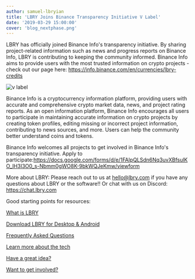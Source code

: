 ```yaml
---
author: samuel-lbryian
title: 'LBRY Joins Binance Transparency Initiative V Label'
date: '2019-03-29 15:00:00'
cover: 'blog_nextphase.png'
---
```

LBRY has officially joined Binance Info's transparency initiative. By sharing project-related information such as news and progress reports on Binance Info, LBRY is contributing to keeping the community informed. Binance Info aims to provide users with the most trusted information on crypto projects - check out our page here: https://info.binance.com/en/currencies/lbry-credits

![v label](https://spee.ch/@lbrynews:0/vlabel.png)

Binance Info is a cryptocurrency information platform, providing users with accurate and comprehensive crypto market data, news, and project rating reports. As an open information platform, Binance Info encourages all users to participate in maintaining accurate information on crypto projects by creating token profiles, editing missing or incorrect project information, contributing to news sources, and more. Users can help the community better understand coins and tokens.

Binance Info welcomes all projects to get involved in Binance Info's transparency initiative. Apply to participate:https://docs.google.com/forms/d/e/1FAIpQLSdn6Nq3uvXBfsulKO_lH3I3O0_s-Nbmm0gWO8K-9bkWQJeKmw/viewform

More about LBRY:
Please reach out to us at hello@lbry.com if you have any questions about LBRY or the software!! Or chat with us on Discord: https://chat.lbry.com

Good starting points for resources:

[What is LBRY](https://lbry.com/faq/what-is-lbry)

[Download LBRY for Desktop & Android](https://lbry.com/get)

[Frequently Asked Questions](https://lbry.com/faq)

[Learn more about the tech](https://lbry.tech)

[Have a great idea?](https://lbry.fund)

[Want to get involved?](https://lbry.org)

